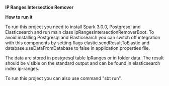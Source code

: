 **IP Ranges Intersection Remover**

**How to run it**

To run this project you need to install Spark 3.0.0, Postgresql and Elasticsearch and run main class IpRangesIntersectionRemoverBoot.
To avoid installing Postgresql and Elasticsearch you can switch off integration with this components by setting flags elastic.sendResultToElastic and database.useDataFromDatabase to false in application.properties file.

The data are stored in postgresql table IpRanges or in folder data.
The result should be visible on the standard output and can be found in elasticsearch index ip-ranges.

To run this project you can also use command "sbt run".
